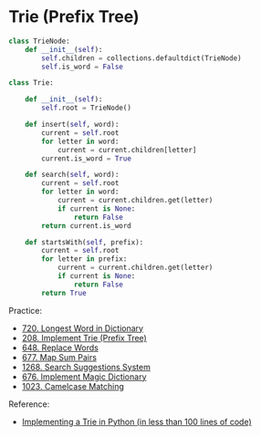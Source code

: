 # Trie (Prefix Tree)

```python
class TrieNode:
    def __init__(self):
        self.children = collections.defaultdict(TrieNode)
        self.is_word = False

class Trie:

    def __init__(self):
        self.root = TrieNode()

    def insert(self, word):
        current = self.root
        for letter in word:
            current = current.children[letter]
        current.is_word = True

    def search(self, word):
        current = self.root
        for letter in word:
            current = current.children.get(letter)
            if current is None:
                return False
        return current.is_word

    def startsWith(self, prefix):
        current = self.root
        for letter in prefix:
            current = current.children.get(letter)
            if current is None:
                return False
        return True
```

Practice: 

- [720. Longest Word in Dictionary](https://leetcode.com/problems/longest-word-in-dictionary/)
- [208. Implement Trie (Prefix Tree)](https://leetcode.com/problems/implement-trie-prefix-tree/)
- [648. Replace Words](https://leetcode.com/problems/replace-words/)
- [677. Map Sum Pairs](https://leetcode.com/problems/map-sum-pairs/)
- [1268. Search Suggestions System](https://leetcode.com/problems/search-suggestions-system/)
- [676. Implement Magic Dictionary](https://leetcode.com/problems/implement-magic-dictionary/)
- [1023. Camelcase Matching](https://leetcode.com/problems/camelcase-matching/)

Reference:

- [Implementing a Trie in Python (in less than 100 lines of code)](https://towardsdatascience.com/implementing-a-trie-data-structure-in-python-in-less-than-100-lines-of-code-a877ea23c1a1)

